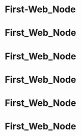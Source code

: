 # First-Web_Node
# First_Web_Node
# First_Web_Node
# First_Web_Node
# First_Web_Node
# First_Web_Node

